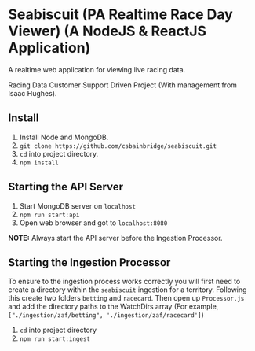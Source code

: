 # Seabiscuit (PA Realtime Race Day Viewer) (A NodeJS & ReactJS Application)

A realtime web application for viewing live racing data.

Racing Data Customer Support Driven Project (With management from Isaac Hughes).

## Install

1. Install Node and MongoDB.
2. `git clone https://github.com/csbainbridge/seabiscuit.git`
3. `cd` into project directory.
4. `npm install`


## Starting the API Server
1. Start MongoDB server on `localhost`
2. `npm run start:api`
3. Open web browser and got to `localhost:8080`

**NOTE:** Always start the API server before the Ingestion Processor.

## Starting the Ingestion Processor

To ensure to the ingestion process works correctly you will first need to create a directory within the `seabiscuit` ingestion for a territory. Following this create two folders `betting` and `racecard`. Then open up `Processor.js` and add the directory paths to the WatchDirs array (For example, `["./ingestion/zaf/betting", './ingestion/zaf/racecard']`)

1. `cd` into project directory
2. `npm run start:ingest`




